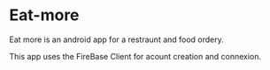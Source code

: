 # Eat-more

Eat more is an android app for a restraunt and food ordery.

This app uses the FireBase Client for acount creation and connexion.

